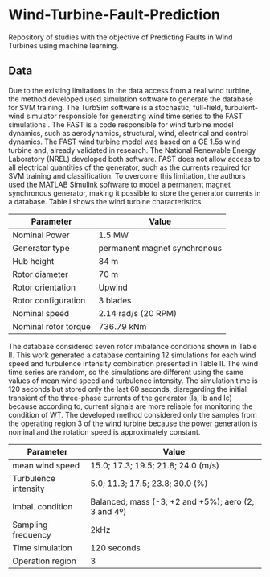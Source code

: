 # Wind-Turbine-Fault-Prediction

Repository of studies with the objective of Predicting Faults in Wind Turbines using machine learning.

## Data

Due to the existing limitations in the data access from a real wind turbine, the method developed used simulation software to generate the database for SVM training. The TurbSim software is a stochastic, full-field, turbulent-wind simulator responsible for generating wind time series to the FAST simulations . The FAST is a code responsible for wind turbine model dynamics, such as aerodynamics, structural, wind, electrical and control dynamics. The FAST wind turbine model was based on a GE 1.5s wind turbine and, already validated in research. The National Renewable Energy Laboratory (NREL) developed both software. FAST does not allow access to all electrical quantities of the generator, such as the currents required for SVM training and classification. To overcome this limitation, the authors used the MATLAB Simulink software to model a permanent magnet synchronous generator, making it possible to store the generator currents in a database. Table I shows the wind turbine characteristics. 

| Parameter            | Value                        |
|----------------------|------------------------------|
| Nominal Power        | 1.5 MW                       |
| Generator type       | permanent magnet synchronous |
| Hub height           | 84 m                         |
| Rotor diameter       | 70 m                         |
| Rotor orientation    | Upwind                       |
| Rotor configuration  | 3 blades                     |
| Nominal speed        | 2.14 rad/s (20 RPM)          |
| Nominal rotor torque | 736.79 kNm                   |

The database considered seven rotor imbalance conditions shown in Table II. This work generated a database containing 12 simulations for each wind speed and turbulence intensity combination presented in Table II. The wind time series are random, so the simulations are different using the same values of mean wind speed and turbulence intensity. The simulation time is 120 seconds but stored only the last 60 seconds, disregarding the initial transient of the three-phase currents of the generator (Ia, Ib and Ic) because according to, current signals are more reliable for monitoring the condition of WT. The developed method considered only the samples from the operating region 3 of the wind turbine because the power generation is nominal and the rotation speed is approximately constant.

| Parameter            | Value                                               |
|----------------------|-----------------------------------------------------|
| mean wind speed      | 15.0; 17.3; 19.5; 21.8; 24.0 (m/s)                  |
| Turbulence intensity | 5.0; 11.3; 17.5; 23.8; 30.0 (%)                     |
| Imbal. condition     | Balanced; mass (-3; +2 and +5%); aero (2; 3 and 4º) |
| Sampling frequency   | 2kHz                                                |
| Time simulation      | 120 seconds                                         |
| Operation region     | 3                                                   |
